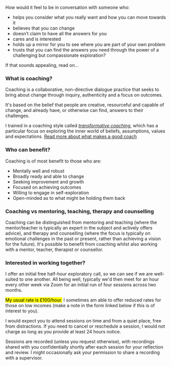 How would it feel to be in conversation with someone who:

* helps you consider what you really want and how you can move towards it
* believes that you can change
* doesn’t claim to have all the answers for you
* cares and is interested
* holds up a mirror for you to see where you are part of your own problem
* trusts that you can find the answers you need through the power of a challenging but compassionate exploration?

If that sounds appealing, read on&hellip;

### What is coaching?

Coaching is a collaborative, non-directive dialogue practice that seeks to bring about change through inquiry, authenticity and a focus on outcomes.

It's based on the belief that people are creative, resourceful and capable of change, and already have, or otherwise can find, answers to their challenges.

I trained in a coaching style called *[transformative coaching](https://www.animascoaching.com/coach-training-course/)*, which has a particular focus on exploring the inner world of beliefs, assumptions, values and expectations. <a href="/blog/2022/08/04/coach-maturity.html">Read more about what makes a good coach</a>

### Who can benefit?

Coaching is of most benefit to those who are:

* Mentally well and robust
* Broadly ready and able to change
* Seeking improvement and growth
* Focused on achieving outcomes
* Willing to engage in self-exploration
* Open-minded as to what might be holding them back

### Coaching vs mentoring, teaching, therapy and counselling

Coaching can be distinguished from mentoring and teaching (where the mentor/teacher is typically an expert in the subject and actively offers advice), and therapy and counselling (where the focus is typically on emotional challenges in the past or present, rather than achieving a vision for the future). It's possible to benefit from coaching whilst also working with a mentor, teacher, therapist or counsellor.

### Interested in working together?

I offer an initial free half-hour exploratory call, so we can see if we are well-suited to one another. All being well, typically we'd then meet for an hour every other week via Zoom for an initial run of four sessions across two months.

<mark>My usual rate is £100/hour.</mark> I sometimes am able to offer reduced rates for those on low incomes (make a note in the form linked below if this is of interest to you).

I would expect you to attend sessions on time and from a quiet place, free from distractions. If you need to cancel or reschedule a session, I would not charge as long as you provide at least 24 hours notice.

Sessions are recorded (unless you request otherwise), with recordings shared with you confidentially shortly after each session for your reflection and review. I might occasionally ask your permission to share a recording with a supervisor.
